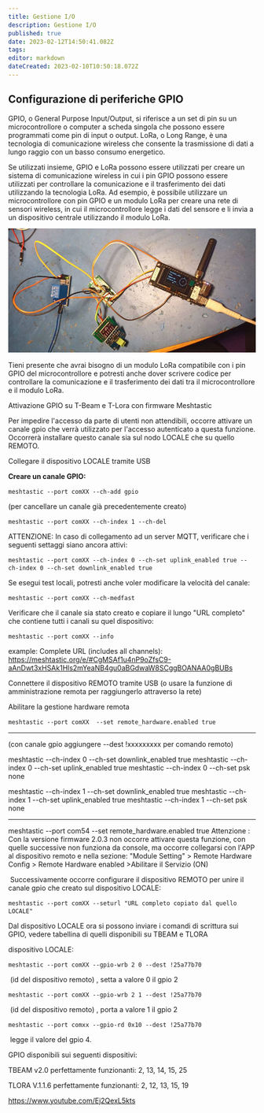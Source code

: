 ```yaml
---
title: Gestione I/O
description: Gestione I/O
published: true
date: 2023-02-12T14:50:41.082Z
tags: 
editor: markdown
dateCreated: 2023-02-10T10:50:18.072Z
---
```


## Configurazione di periferiche GPIO

GPIO, o General Purpose Input/Output, si riferisce a un set di pin su un microcontrollore o computer a scheda singola che possono essere programmati come pin di input o output. LoRa, o Long Range, è una tecnologia di comunicazione wireless che consente la trasmissione di dati a lungo raggio con un basso consumo energetico.

Se utilizzati insieme, GPIO e LoRa possono essere utilizzati per creare un sistema di comunicazione wireless in cui i pin GPIO possono essere utilizzati per controllare la comunicazione e il trasferimento dei dati utilizzando la tecnologia LoRa. Ad esempio, è possibile utilizzare un microcontrollore con pin GPIO e un modulo LoRa per creare una rete di sensori wireless, in cui il microcontrollore legge i dati del sensore e li invia a un dispositivo centrale utilizzando il modulo LoRa.

![329989445_724949482593138_2375873192942626684_n.jpg](/329989445_724949482593138_2375873192942626684_n.jpg)

Tieni presente che avrai bisogno di un modulo LoRa compatibile con i pin GPIO del microcontrollore e potresti anche dover scrivere codice per controllare la comunicazione e il trasferimento dei dati tra il microcontrollore e il modulo LoRa.

Attivazione GPIO su T-Beam e T-Lora con firmware Meshtastic 

Per impedire l'accesso da parte di utenti non attendibili, occorre attivare un canale gpio che verrà utilizzato per l'accesso autenticato a questa funzione. Occorrerà installare questo canale sia sul nodo LOCALE che su quello REMOTO.

Collegare il dispositivo LOCALE tramite USB

**Creare un canale GPIO:**

```plaintext
meshtastic --port comXX --ch-add gpio
```

(per cancellare un canale già precedentemente creato)

```plaintext
meshtastic --port comXX --ch-index 1 --ch-del
```

ATTENZIONE: In caso di collegamento ad un server MQTT, verificare che i seguenti settaggi siano ancora attivi:

```plaintext
meshtastic --port comXX --ch-index 0 --ch-set uplink_enabled true --ch-index 0 --ch-set downlink_enabled true
```

Se esegui test locali, potresti anche voler modificare la velocità del canale:

```plaintext
meshtastic --port comXX --ch-medfast
```

Verificare che il canale sia stato creato e copiare il lungo "URL completo" che contiene tutti i canali su quel dispositivo:

```plaintext
meshtastic --port comXX --info
```

example: Complete URL (includes all channels): https://meshtastic.org/e/#CgMSAf1u4nP9oZfsC9-aAnDwt3xHSAk1Hls2mYeaNB4gu0aBGdwaW8SCggBOANAA0gBUBs

Connettere il dispositivo REMOTO tramite USB (o usare la funzione di amministrazione remota per raggiungerlo attraverso la rete)

Abilitare la gestione hardware remota

```plaintext
meshtastic --port comXX  --set remote_hardware.enabled true
```
--------------------------------------------------------------------
(con canale gpio aggiungere --dest !xxxxxxxxx per comando remoto)

meshtastic --ch-index 0 --ch-set downlink_enabled true
meshtastic --ch-index 0 --ch-set uplink_enabled true
meshtastic --ch-index 0 --ch-set psk none

meshtastic --ch-index 1 --ch-set downlink_enabled true
meshtastic --ch-index 1 --ch-set uplink_enabled true
meshtastic --ch-index 1 --ch-set psk none

----------------------------------------------

meshtastic --port com54  --set remote_hardware.enabled true
Attenzione : Con la versione firmware 2.0.3 non occorre attivare questa funzione, con quelle successive non funziona da console, ma occorre collegarsi con l'APP al dispositivo remoto e nella sezione: "Module Setting" > Remote Hardware Config > Remote Hardware enabled >Abilitare il Servizio (ON)

 Successivamente occorre configurare il dispositivo REMOTO per unire il canale gpio che creato sul dispositivo LOCALE:

```plaintext
meshtastic --port comXX --seturl "URL completo copiato dal quello LOCALE"
```

Dal dispositivo LOCALE ora si possono inviare i comandi di scrittura sui GPIO, vedere tabellina di quelli disponibili su TBEAM e TLORA

dispositivo LOCALE:

```plaintext
meshtastic --port comXX --gpio-wrb 2 0 --dest !25a77b70 
```

 (id del dispositivo remoto) , setta a valore 0 il gpio 2

```plaintext
meshtastic --port comXX --gpio-wrb 2 1 --dest !25a77b70
```

 (id del dispositivo remoto) , porta a valore 1 il gpio 2

```plaintext
meshtastic --port comxx --gpio-rd 0x10 --dest !25a77b70
```

 legge il valore del gpio 4.

GPIO disponibili sui seguenti dispositivi:

TBEAM v2.0 perfettamente funzionanti: 2, 13, 14, 15, 25

TLORA V.1.1.6 perfettamente funzionanti: 2, 12, 13, 15, 19

https://www.youtube.com/Ej2QexL5kts